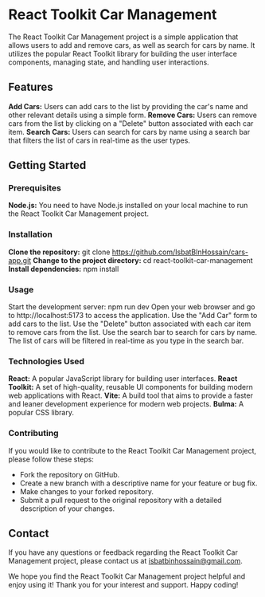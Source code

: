 # React Toolkit Car Management

The React Toolkit Car Management project is a simple application that allows users to add and remove cars, as well as search for cars by name. It utilizes the popular React Toolkit library for building the user interface components, managing state, and handling user interactions.

## Features

**Add Cars:** Users can add cars to the list by providing the car's name and other relevant details using a simple form.
**Remove Cars:** Users can remove cars from the list by clicking on a "Delete" button associated with each car item.
**Search Cars:** Users can search for cars by name using a search bar that filters the list of cars in real-time as the user types.

## Getting Started

### Prerequisites

**Node.js:** You need to have Node.js installed on your local machine to run the React Toolkit Car Management project.

### Installation

**Clone the repository:** git clone https://github.com/IsbatBInHossain/cars-app.git
**Change to the project directory:** cd react-toolkit-car-management
**Install dependencies:** npm install

### Usage

Start the development server: npm run dev
Open your web browser and go to http://localhost:5173 to access the application.
Use the "Add Car" form to add cars to the list.
Use the "Delete" button associated with each car item to remove cars from the list.
Use the search bar to search for cars by name. The list of cars will be filtered in real-time as you type in the search bar.

### Technologies Used

**React:** A popular JavaScript library for building user interfaces.
**React Toolkit:** A set of high-quality, reusable UI components for building modern web applications with React.
**Vite:** A build tool that aims to provide a faster and leaner development experience for modern web projects.
**Bulma:** A popular CSS library.

### Contributing

If you would like to contribute to the React Toolkit Car Management project, please follow these steps:

- Fork the repository on GitHub.
- Create a new branch with a descriptive name for your feature or bug fix.
- Make changes to your forked repository.
- Submit a pull request to the original repository with a detailed description of your changes.

## Contact

If you have any questions or feedback regarding the React Toolkit Car Management project, please contact us at isbatbinhossain@gmail.com.

We hope you find the React Toolkit Car Management project helpful and enjoy using it! Thank you for your interest and support. Happy coding!
